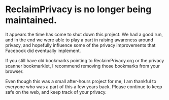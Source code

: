 # ReclaimPrivacy is no longer being maintained.

It appears the time has come to shut down this project. We had a good run,
and in the end we were able to play a part in raising awareness around privacy,
and hopefully influence some of the privacy improvements that Facebook did
eventually implement.

If you still have old bookmarks pointing to ReclaimPrivacy.org or the privacy
scanner bookmarklet, I recommend removing those bookmarks from your browser.

Even though this was a small after-hours project for me, I am thankful to
everyone who was a part of this a few years back. Please continue to keep safe
on the web, and keep track of your privacy.